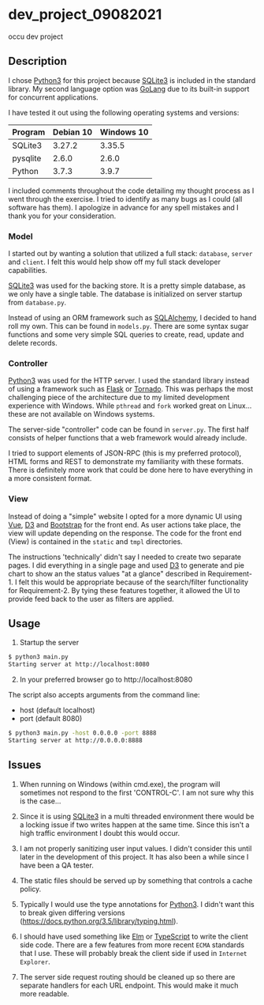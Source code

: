 # dev_project_09082021

occu dev project


## Description

I chose [Python3](https://www.python.org/) for this project because [SQLite3](https://www.sqlite.org/index.html)
is included in the standard library. My second language option was [GoLang](https://go.dev/) due to
its built-in support for concurrent applications.

I have tested it out using the following operating systems and versions:

| Program  | Debian 10 | Windows 10 |
| -------- | --------- | ---------- |
| SQLite3  | 3.27.2    | 3.35.5     |
| pysqlite | 2.6.0     | 2.6.0      |
| Python   | 3.7.3     | 3.9.7      |

I included comments throughout the code detailing my thought process as I went through the exercise.
I tried to identify as many bugs as I could (all software has them). I apologize in advance for any
spell mistakes and I thank you for your consideration.


### Model

I started out by wanting a solution that utilized a full stack: `database`, `server` and `client`.
I felt this would help show off my full stack developer capabilities.

[SQLite3](https://www.sqlite.org/index.html) was used for the backing store. It is a pretty simple
database, as we only have a single table. The database is initialized on server startup from
`database.py`.

Instead of using an ORM framework such as [SQLAlchemy](https://www.sqlalchemy.org/), I decided to
hand roll my own. This can be found in `models.py`. There are some syntax sugar functions and some
very simple SQL queries to create, read, update and delete records.


### Controller

[Python3](https://www.python.org/) was used for the HTTP server. I used the standard library instead
of using a framework such as [Flask](https://flask.palletsprojects.com/en/2.0.x/) or
[Tornado](https://www.tornadoweb.org/en/stable/). This was perhaps the most challenging piece of the
architecture due to my limited development experience with Windows. While `pthread` and `fork` worked
great on Linux... these are not available on Windows systems.

The server-side "controller" code can be found in `server.py`. The first half consists of helper
functions that a web framework would already include.

I tried to support elements of JSON-RPC (this is my preferred protocol), HTML forms and REST to
demonstrate my familiarity with these formats. There is definitely more work that could be done
here to have everything in a more consistent format.


### View

Instead of doing a "simple" website I opted for a more dynamic UI using [Vue](https://vuejs.org/),
[D3](https://d3js.org/) and [Bootstrap](https://getbootstrap.com/) for the front end. As user actions
take place, the view will update depending on the response. The code for the front end (View) is
contained in the `static` and `tmpl` directories.

The instructions 'technically' didn't say I needed to create two separate pages. I did everything
in a single page and used [D3](https://d3js.org/) to generate and pie chart to show an the status
values "at a glance" described in Requirement-1. I felt this would be appropriate because of the
search/filter functionality for Requirement-2. By tying these features together, it allowed the UI
to provide feed back to the user as filters are applied.


## Usage

1. Startup the server

```bash
$ python3 main.py
Starting server at http://localhost:8080
```

2. In your preferred browser go to http://localhost:8080

The script also accepts arguments from the command line:

 - host (default localhost)
 - port (default 8080)

```bash
$ python3 main.py -host 0.0.0.0 -port 8888
Starting server at http://0.0.0.0:8888
```


## Issues

1. When running on Windows (within cmd.exe), the program will sometimes not respond to the first
'CONTROL-C'. I am not sure why this is the case...

2. Since it is using [SQLite3](https://www.sqlite.org/index.html) in a multi threaded environment
there would be a locking issue if two writes happen at the same time. Since this isn't a high
traffic environment I doubt this would occur.

3. I am not properly sanitizing user input values. I didn't consider this until later in the
development of this project. It has also been a while since I have been a QA tester.

4. The static files should be served up by something that controls a cache policy.

5. Typically I would use the type annotations for [Python3](https://www.python.org/). I didn't
want this to break given differing versions (https://docs.python.org/3.5/library/typing.html).

6. I should have used something like [Elm](https://elm-lang.org/) or [TypeScript](https://www.typescriptlang.org/)
to write the client side code. There are a few features from more recent `ECMA` standards that
I use. These will probably break the client side if used in `Internet Explorer`.

7. The server side request routing should be cleaned up so there are separate handlers for each URL
endpoint. This would make it much more readable.
